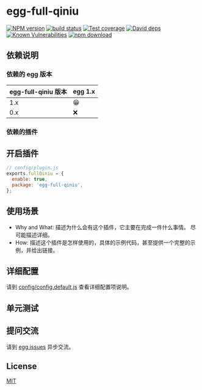 # egg-full-qiniu

[![NPM version][npm-image]][npm-url]
[![build status][travis-image]][travis-url]
[![Test coverage][codecov-image]][codecov-url]
[![David deps][david-image]][david-url]
[![Known Vulnerabilities][snyk-image]][snyk-url]
[![npm download][download-image]][download-url]

[npm-image]: https://img.shields.io/npm/v/egg-full-qiniu.svg?style=flat-square
[npm-url]: https://npmjs.org/package/egg-full-qiniu
[travis-image]: https://img.shields.io/travis/eggjs/egg-full-qiniu.svg?style=flat-square
[travis-url]: https://travis-ci.org/eggjs/egg-full-qiniu
[codecov-image]: https://img.shields.io/codecov/c/github/eggjs/egg-full-qiniu.svg?style=flat-square
[codecov-url]: https://codecov.io/github/eggjs/egg-full-qiniu?branch=master
[david-image]: https://img.shields.io/david/eggjs/egg-full-qiniu.svg?style=flat-square
[david-url]: https://david-dm.org/eggjs/egg-full-qiniu
[snyk-image]: https://snyk.io/test/npm/egg-full-qiniu/badge.svg?style=flat-square
[snyk-url]: https://snyk.io/test/npm/egg-full-qiniu
[download-image]: https://img.shields.io/npm/dm/egg-full-qiniu.svg?style=flat-square
[download-url]: https://npmjs.org/package/egg-full-qiniu

<!--
Description here.
-->

## 依赖说明

### 依赖的 egg 版本

egg-full-qiniu 版本 | egg 1.x
--- | ---
1.x | 😁
0.x | ❌

### 依赖的插件
<!--

如果有依赖其它插件，请在这里特别说明。如

- security
- multipart

-->

## 开启插件

```js
// config/plugin.js
exports.fullQiniu = {
  enable: true,
  package: 'egg-full-qiniu',
};
```

## 使用场景

- Why and What: 描述为什么会有这个插件，它主要在完成一件什么事情。
尽可能描述详细。
- How: 描述这个插件是怎样使用的，具体的示例代码，甚至提供一个完整的示例，并给出链接。

## 详细配置

请到 [config/config.default.js](config/config.default.js) 查看详细配置项说明。

## 单元测试

<!-- 描述如何在单元测试中使用此插件，例如 schedule 如何触发。无则省略。-->

## 提问交流

请到 [egg issues](https://github.com/eggjs/egg/issues) 异步交流。

## License

[MIT](LICENSE)
